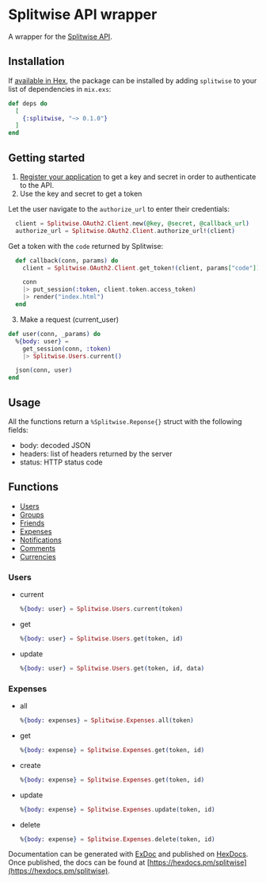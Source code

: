 # Splitwise API wrapper

A wrapper for the [Splitwise API](http://dev.splitwise.com/).

## Installation

If [available in Hex](https://hex.pm/docs/publish), the package can be installed
by adding `splitwise` to your list of dependencies in `mix.exs`:

```elixir
def deps do
  [
    {:splitwise, "~> 0.1.0"}
  ]
end
```

## Getting started

1. [Register your application](https://secure.splitwise.com/oauth_clients) to get a key and secret in order to authenticate to the API.
2. Use the key and secret to get a token

  Let the user navigate to the `authorize_url` to enter their credentials:
  ```elixir
    client = Splitwise.OAuth2.Client.new(@key, @secret, @callback_url)
    authorize_url = Splitwise.OAuth2.Client.authorize_url!(client)
  ```

  Get a token with the `code` returned by Splitwise:
  ```elixir
    def callback(conn, params) do
      client = Splitwise.OAuth2.Client.get_token!(client, params["code"])

      conn
      |> put_session(:token, client.token.access_token)
      |> render("index.html")
    end
  ```
3. Make a request (current_user)
  ```elixir
  def user(conn, _params) do
    %{body: user} = 
      get_session(conn, :token)
      |> Splitwise.Users.current()

    json(conn, user)
  end
  ```

## Usage
All the functions return a `%Splitwise.Reponse{}` struct with the following fields:
* body: decoded JSON
* headers: list of headers returned by the server
* status: HTTP status code

## Functions
* [Users](#Users)
* [Groups](#Groups)
* [Friends](#Friends)
* [Expenses](#Expenses)
* [Notifications](#Notifications)
* [Comments](#Comments)
* [Currencies](#Currencies)

### Users
* current
  ```elixir
  %{body: user} = Splitwise.Users.current(token)
  ```
* get
  ```elixir
  %{body: user} = Splitwise.Users.get(token, id)
  ```
* update
  ```elixir
  %{body: user} = Splitwise.Users.get(token, id, data)
  ```
### Expenses
* all
  ```elixir
  %{body: expenses} = Splitwise.Expenses.all(token)
  ```
* get
  ```elixir
  %{body: expense} = Splitwise.Expenses.get(token, id)
  ```
* create
  ```elixir
  %{body: expense} = Splitwise.Expenses.get(token, id)
  ```
* update
  ```elixir
  %{body: expense} = Splitwise.Expenses.update(token, id)
  ```
* delete
  ```elixir
  %{body: expense} = Splitwise.Expenses.delete(token, id)
  ```

Documentation can be generated with [ExDoc](https://github.com/elixir-lang/ex_doc)
and published on [HexDocs](https://hexdocs.pm). Once published, the docs can
be found at [https://hexdocs.pm/splitwise](https://hexdocs.pm/splitwise).

